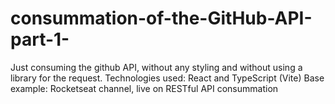 # consummation-of-the-GitHub-API-part-1-
Just consuming the github API, without any styling and without using a library for the request. Technologies used: React and TypeScript (Vite)
Base example: Rocketseat channel, live on RESTful API consummation
